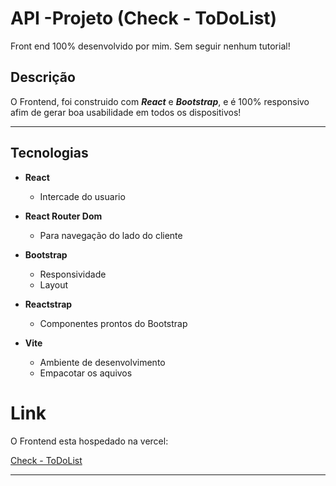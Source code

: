 # API -Projeto (Check - ToDoList)

Front end 100% desenvolvido por mim. Sem seguir nenhum tutorial!

## Descrição

O Frontend, foi construido com ***React*** e ***Bootstrap***, e é 100% responsivo afim de gerar boa usabilidade em todos os dispositivos!

---

## Tecnologias

- **React**
  - Intercade do usuario

- **React Router Dom**
  - Para navegação do lado do cliente

- **Bootstrap**
  - Responsividade  
  - Layout

- **Reactstrap**
  - Componentes prontos do Bootstrap

- **Vite**
  - Ambiente de desenvolvimento
  - Empacotar os aquivos


# Link 

O Frontend esta hospedado na vercel:


[Check - ToDoList](https://check-to-do-list-delta.vercel.app)

---
